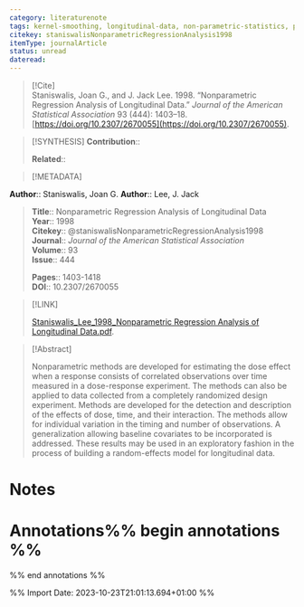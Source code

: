 ```yaml
---
category: literaturenote
tags: kernel-smoothing, longitudinal-data, non-parametric-statistics, principal-components
citekey: staniswalisNonparametricRegressionAnalysis1998
itemType: journalArticle
status: unread  
dateread:  
---
```


> [!Cite]  
> Staniswalis, Joan G., and J. Jack Lee. 1998. “Nonparametric Regression Analysis of Longitudinal Data.” _Journal of the American Statistical Association_ 93 (444): 1403–18. [https://doi.org/10.2307/2670055](https://doi.org/10.2307/2670055).

> [!SYNTHESIS] 
>**Contribution**::
>
>**Related**:: 
>

> [!METADATA]  
>
**Author**:: Staniswalis, Joan G.
**Author**:: Lee, J. Jack<br>
> **Title**:: Nonparametric Regression Analysis of Longitudinal Data    
> **Year**:: 1998     
> **Citekey**:: @staniswalisNonparametricRegressionAnalysis1998    
>**Journal**:: *Journal of the American Statistical Association*    
>**Volume**:: 93    
>**Issue**:: 444     
>    
>    
>     
> **Pages**:: 1403-1418    
>**DOI**:: 10.2307/2670055    
>

> [!LINK] 
>
> [Staniswalis_Lee_1998_Nonparametric Regression Analysis of Longitudinal Data.pdf](file:///Users/steven/Library/CloudStorage/GoogleDrive-steven.golovkine@ul.ie/My%20Drive/bibliography/Journal%20of%20the%20American%20Statistical%20Association/1998/Staniswalis_Lee_1998_Nonparametric%20Regression%20Analysis%20of%20Longitudinal%20Data.pdf).

>[!Abstract]
>
>Nonparametric methods are developed for estimating the dose effect when a response consists of correlated observations over time measured in a dose-response experiment. The methods can also be applied to data collected from a completely randomized design experiment. Methods are developed for the detection and description of the effects of dose, time, and their interaction. The methods allow for individual variation in the timing and number of observations. A generalization allowing baseline covariates to be incorporated is addressed. These results may be used in an exploratory fashion in the process of building a random-effects model for longitudinal data.
>>


# Notes<br>
# Annotations%% begin annotations %%  
 
  
%% end annotations %%

%% Import Date: 2023-10-23T21:01:13.694+01:00 %%
